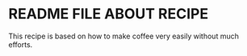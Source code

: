 # README FILE ABOUT RECIPE

This recipe is based on how to make coffee very easily without much efforts.





